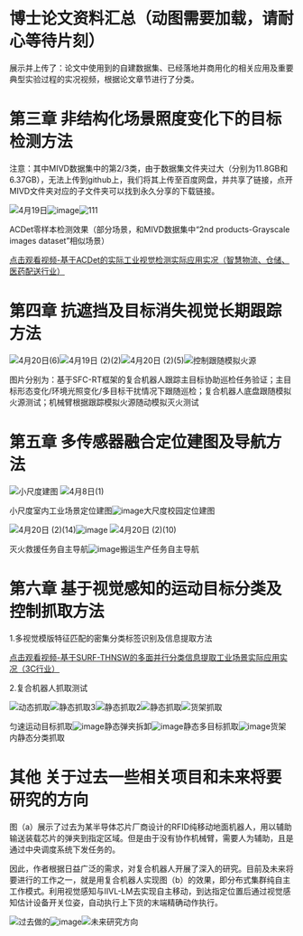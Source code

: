 # 博士论文资料汇总（动图需要加载，请耐心等待片刻）

展示并上传了：论文中使用到的自建数据集、已经落地并商用化的相关应用及重要典型实验过程的实况视频，根据论文章节进行了分类。

# 第三章 非结构化场景照度变化下的目标检测方法
注意：其中MIVD数据集中的第2/3类，由于数据集文件夹过大（分别为11.8GB和6.37GB），无法上传到github上，我们将其上传至百度网盘，并共享了链接，点开MIVD文件夹对应的子文件夹可以找到永久分享的下载链接。

![4月19日](https://github.com/user-attachments/assets/018010ff-1181-4988-b594-3fad285aef0f)![image](https://github.com/user-attachments/assets/d1a8650c-2c4a-4699-8c41-bc39e66505fa)![111](https://github.com/user-attachments/assets/cbd48e77-f820-46bc-9b63-0ee92fae3b9a)

ACDet零样本检测效果（部分场景，和MIVD数据集中“2nd products-Grayscale images dataset”相似场景）

[点击观看视频-基于ACDet的实际工业视觉检测实际应用实况（智慧物流、仓储、医药配送行业）](https://www.bilibili.com/video/BV1p556zKEMC/?spm_id_from=333.1387.homepage.video_card.click)

# 第四章 抗遮挡及目标消失视觉长期跟踪方法

![4月20日(6)](https://github.com/user-attachments/assets/dfab4abe-1db2-4500-9bad-34b2773afb2a)![4月19日 (2)(2)](https://github.com/user-attachments/assets/e4b838f7-37fd-4378-9867-9fc003bb0be1)![4月20日 (2)(5)](https://github.com/user-attachments/assets/f3fd9289-2f9b-4b82-8f17-1a08c841f1b4)![控制跟随模拟火源](https://github.com/user-attachments/assets/02b7f821-778b-4dc7-9f3b-067f7d999ba6)

图片分别为：基于SFC-RT框架的复合机器人跟踪主目标协助巡检任务验证；主目标形态变化/环境光照变化/多目标干扰情况下跟随巡检；复合机器人底盘跟随模拟火源测试；机械臂根据跟踪模拟火源随动模拟灭火测试


# 第五章 多传感器融合定位建图及导航方法

![小尺度建图](https://github.com/user-attachments/assets/d6ad25d2-5686-46e9-9d7a-1ce50d49b3ef) ![4月8日(1)](https://github.com/user-attachments/assets/dacf7e1c-b4bc-4cea-8373-4ace9495a8b4)

小尺度室内工业场景定位建图![image](https://github.com/user-attachments/assets/af002865-377b-4f48-ad3e-0aac0cc18a19)大尺度校园定位建图

![4月20日 (2)(14)](https://github.com/user-attachments/assets/0a52402d-860f-40fc-8371-debb9195e5e2)![image](https://github.com/user-attachments/assets/898ca18d-9dbe-4cf6-894e-2cb4738794a5)
![4月20日 (2)(10)](https://github.com/user-attachments/assets/a352047c-6e3c-4a7a-a316-de2fe17e1f39)

灭火救援任务自主导航![image](https://github.com/user-attachments/assets/c5232d42-42e0-4d01-95ff-85a65b41a4d8)搬运生产任务自主导航

# 第六章 基于视觉感知的运动目标分类及控制抓取方法

1.多视觉模版特征匹配的密集分类标签识别及信息提取方法

[点击观看视频-基于SURF-THNSW的多面并行分类信息提取工业场景实际应用实况（3C行业）](https://www.bilibili.com/video/BV1p556zKEws/?spm_id_from=333.1387.homepage.video_card.click)

2.复合机器人抓取测试

![动态抓取](https://github.com/user-attachments/assets/8b559baa-351d-4af8-954d-56a8974d0a7a)![静态抓取3](https://github.com/user-attachments/assets/e2e219ba-e72f-4b26-a5ee-68bee31c97fa)![静态抓取2](https://github.com/user-attachments/assets/2aba5c25-1fe9-45a5-9fa4-32884d63c5d4)![静态抓取](https://github.com/user-attachments/assets/54277403-bed2-409d-8605-aeabf42a30be)![货架抓取](https://github.com/user-attachments/assets/3bfe84cf-f9d8-4be7-9b7d-2fe8646a08e9)

匀速运动目标抓取![image](https://github.com/user-attachments/assets/64fc0682-46e7-4b4a-bacd-9ea3ec7b40dd)静态弹夹拆卸![image](https://github.com/user-attachments/assets/464e2162-5e55-407c-b777-91dfad2e3263)静态多目标抓取![image](https://github.com/user-attachments/assets/ddcc9409-0dc6-4300-a452-ad23d5053c99)货架内静态分类抓取

# 其他 关于过去一些相关项目和未来将要研究的方向

图（a）展示了过去为某半导体芯片厂商设计的RFID纯移动地面机器人，用以辅助输送装载芯片的弹夹到指定区域。但是由于没有协作机械臂，需要人为辅助，且是通过中央调度系统下发任务的。

因此，作者根据日益广泛的需求，对复合机器人开展了深入的研究。目前及未来将要进行的工作之一，就是用复合机器人实现图（b）的效果，即分布式集群纯自主工作模式。利用视觉感知与IIVL-LM去实现自主移动，到达指定位置后通过视觉感知估计设备开关位姿，自动执行上下货的末端精确动作执行。

![过去做的](https://github.com/user-attachments/assets/91d256c9-6adb-4db1-92ff-5f8a9fb48c82)![image](https://github.com/user-attachments/assets/925db39e-525b-4620-b7eb-9f85a37ee864)![未来研究方向](https://github.com/Chenlu-CN/GIF/blob/def75dcf526055a512a0ed77d0e3b22d234c00ff/%E6%9C%AA%E6%9D%A5%E5%81%9A%E7%9A%84.gif)






















